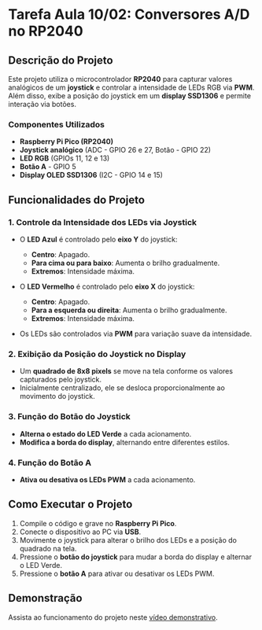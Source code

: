 # Tarefa Aula 10/02: Conversores A/D no RP2040

## Descrição do Projeto
Este projeto utiliza o microcontrolador **RP2040** para capturar valores analógicos de um **joystick** e controlar a intensidade de LEDs RGB via **PWM**. Além disso, exibe a posição do joystick em um **display SSD1306** e permite interação via botões.

### Componentes Utilizados
- **Raspberry Pi Pico (RP2040)**
- **Joystick analógico** (ADC - GPIO 26 e 27, Botão - GPIO 22)
- **LED RGB** (GPIOs 11, 12 e 13)
- **Botão A** - GPIO 5
- **Display OLED SSD1306** (I2C - GPIO 14 e 15)

## Funcionalidades do Projeto

### 1. Controle da Intensidade dos LEDs via Joystick
- O **LED Azul** é controlado pelo **eixo Y** do joystick:
  - **Centro**: Apagado.
  - **Para cima ou para baixo**: Aumenta o brilho gradualmente.
  - **Extremos**: Intensidade máxima.

- O **LED Vermelho** é controlado pelo **eixo X** do joystick:
  - **Centro**: Apagado.
  - **Para a esquerda ou direita**: Aumenta o brilho gradualmente.
  - **Extremos**: Intensidade máxima.

- Os LEDs são controlados via **PWM** para variação suave da intensidade.

### 2. Exibição da Posição do Joystick no Display
- Um **quadrado de 8x8 pixels** se move na tela conforme os valores capturados pelo joystick.
- Inicialmente centralizado, ele se desloca proporcionalmente ao movimento do joystick.

### 3. Função do Botão do Joystick
- **Alterna o estado do LED Verde** a cada acionamento.
- **Modifica a borda do display**, alternando entre diferentes estilos.

### 4. Função do Botão A
- **Ativa ou desativa os LEDs PWM** a cada acionamento.

## Como Executar o Projeto
1. Compile o código e grave no **Raspberry Pi Pico**.
2. Conecte o dispositivo ao PC via **USB**.
3. Movimente o joystick para alterar o brilho dos LEDs e a posição do quadrado na tela.
4. Pressione o **botão do joystick** para mudar a borda do display e alternar o LED Verde.
5. Pressione o **botão A** para ativar ou desativar os LEDs PWM.

## Demonstração
Assista ao funcionamento do projeto neste [vídeo demonstrativo](https://drive.google.com/file/d/1Wv7_wCuhm-4tu1OdbS7g2kKX4MzRpphw/view?usp=sharing).
